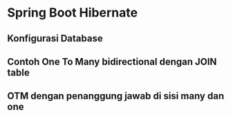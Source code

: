 # Spring Boot Hibernate #

## Konfigurasi Database ##

## Contoh One To Many bidirectional dengan JOIN table ##

## OTM dengan penanggung jawab di sisi many dan one ##

